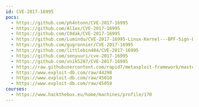 ```yaml
---
id: CVE-2017-16995
pocs:
  - https://github.com/ph4ntonn/CVE-2017-16995
  - https://github.com/Al1ex/CVE-2017-16995
  - https://github.com/C0dak/CVE-2017-16995
  - https://github.com/Lumindu/CVE-2017-16995-Linux-Kernel---BPF-Sign-Extension-Local-Privilege-Escalation-
  - https://github.com/gugronnier/CVE-2017-16995
  - https://github.com/littlebin404/CVE-2017-16995
  - https://github.com/senyuuri/cve-2017-16995
  - https://github.com/vnik5287/CVE-2017-16995
  - https://raw.githubusercontent.com/rapid7/metasploit-framework/master/modules/exploits/linux/local/bpf_sign_extension_priv_esc.rb
  - https://www.exploit-db.com/raw/44298
  - https://www.exploit-db.com/raw/45010
  - https://www.exploit-db.com/raw/45058
courses:
  - https://www.hackthebox.eu/home/machines/profile/170
---
```

